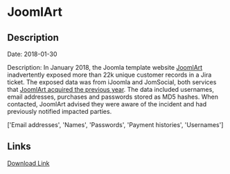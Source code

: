 # JoomlArt

## Description

Date: 2018-01-30

Description:
In January 2018, the Joomla template website <a href="https://www.joomlart.com/" target="_blank" rel="noopener">JoomlArt</a> inadvertently exposed more than 22k unique customer records in a Jira ticket. The exposed data was from iJoomla and JomSocial, both services that <a href="https://www.joomlart.com/blog/joomlart-acquires-ijoomla-and-jomsocial" target="_blank" rel="noopener">JoomlArt acquired the previous year</a>. The data included usernames, email addresses, purchases and passwords stored as MD5 hashes. When contacted, JoomlArt advised they were aware of the incident and had previously notified impacted parties.


['Email addresses', 'Names', 'Passwords', 'Payment histories', 'Usernames']

## Links

[Download Link](https://link-to.net/1229997/926.5907779693312/dynamic/?r=aHR0cHM6Ly93d3cubWVkaWFmaXJlLmNvbS92aWV3L2U3U2F1NFhBcVZPQWswSS9qb29tbGFydC5jb20vZmlsZQ==)